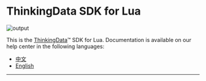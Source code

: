 # ThinkingData SDK for Lua
![output](https://user-images.githubusercontent.com/53337625/205621683-ed9b97ef-6a52-4903-a2c0-a955dddebb7d.png)

This is the [ThinkingData](https://www.thinkingdata.cn)™ SDK for Lua. Documentation is available on our help center in the following languages:

- [中文](https://docs.thinkingdata.cn/ta-manual/latest/installation/installation_menu/server_sdk/lua_sdk_installation/lua_sdk_installation.html)
- [English](https://docs.thinkingdata.cn/ta-manual/latest/en/99oQ5UeGzK09DWfPCaQwCg/installation/server_sdk/lua_sdk_installation/lua_sdk_installation.html)
---
